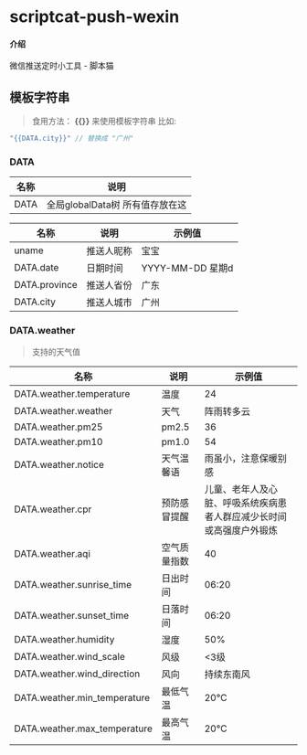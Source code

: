 <!--
 * @Author: 白羽
 * @Date: 2023-06-06 13:03:50
 * @LastEditors: 白羽
 * @LastEditTime: 2023-06-13 20:59:28
 * @FilePath: \scriptcat-push-weixin\README.md
 * @Description: 
-->
# scriptcat-push-wexin

#### 介绍
微信推送定时小工具 - 脚本猫

## 模板字符串

> 食用方法： **{{}}** 来使用模板字符串 比如:

```js
"{{DATA.city}}" // 替换成 "广州"
```

### DATA

|名称|说明|
|--|--|
|DATA|全局globalData树 所有值存放在这|

|名称|说明|示例值|
|--|--|--|
|uname|推送人昵称|宝宝|
|DATA.date|日期时间|YYYY-MM-DD 星期d|
|DATA.province|推送人省份|广东|
|DATA.city|推送人城市|广州|

### DATA.weather

> 支持的天气值

|名称|说明|示例值|
|--|--|--|
|DATA.weather.temperature|温度|24|
|DATA.weather.weather|天气|阵雨转多云|
|DATA.weather.pm25|pm2.5|36|
|DATA.weather.pm10|pm1.0|54|
|DATA.weather.notice|天气温馨语|雨虽小，注意保暖别感|
|DATA.weather.cpr|预防感冒提醒|儿童、老年人及心脏、呼吸系统疾病患者人群应减少长时间或高强度户外锻炼|
|DATA.weather.aqi|空气质量指数|40|
|DATA.weather.sunrise_time|日出时间|06:20|
|DATA.weather.sunset_time|日落时间|06:20|
|DATA.weather.humidity|湿度|50%|
|DATA.weather.wind_scale|风级|<3级|
|DATA.weather.wind_direction|风向|持续东南风|
|DATA.weather.min_temperature|最低气温|20℃|
|DATA.weather.max_temperature|最高气温|20℃|